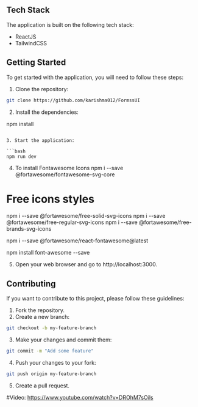 ## Tech Stack
The application is built on the following tech stack:

* ReactJS
* TailwindCSS

## Getting Started
To get started with the application, you will need to follow these steps:

1. Clone the repository:

```bash
git clone https://github.com/karishma012/FormssUI
```

2. Install the dependencies:



npm install
```

3. Start the application:

```bash
npm run dev
```
4. To install Fontawesome Icons 
npm i --save @fortawesome/fontawesome-svg-core
# Free icons styles
npm i --save @fortawesome/free-solid-svg-icons
npm i --save @fortawesome/free-regular-svg-icons
npm i --save @fortawesome/free-brands-svg-icons

npm i --save @fortawesome/react-fontawesome@latest

npm install font-awesome --save


5. Open your web browser and go to http://localhost:3000.

## Contributing
If you want to contribute to this project, please follow these guidelines:

1. Fork the repository.
2. Create a new branch:

```bash
git checkout -b my-feature-branch
```
3. Make your changes and commit them:

```bash
git commit -m "Add some feature"
```
4. Push your changes to your fork:

```bash
git push origin my-feature-branch
```
5. Create a pull request.

#Video:
https://www.youtube.com/watch?v=DROhM7sOils


